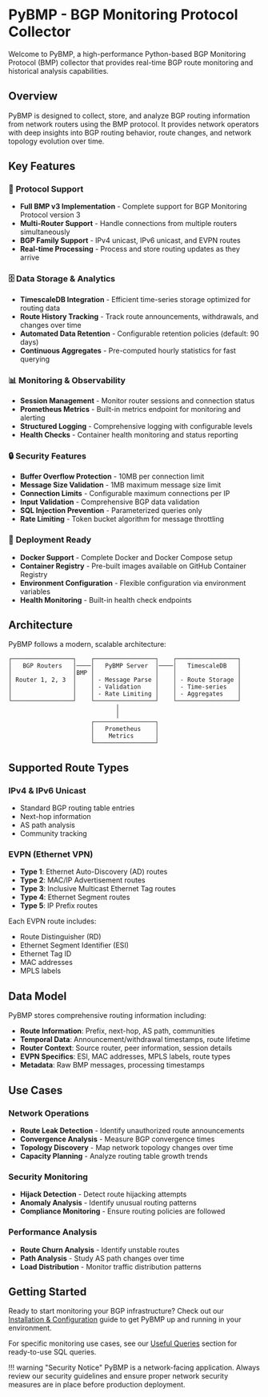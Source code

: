 # PyBMP - BGP Monitoring Protocol Collector

Welcome to PyBMP, a high-performance Python-based BGP Monitoring Protocol (BMP) collector that provides real-time BGP route monitoring and historical analysis capabilities.

## Overview

PyBMP is designed to collect, store, and analyze BGP routing information from network routers using the BMP protocol. It provides network operators with deep insights into BGP routing behavior, route changes, and network topology evolution over time.

## Key Features

### 🚀 **Protocol Support**
- **Full BMP v3 Implementation** - Complete support for BGP Monitoring Protocol version 3
- **Multi-Router Support** - Handle connections from multiple routers simultaneously
- **BGP Family Support** - IPv4 unicast, IPv6 unicast, and EVPN routes
- **Real-time Processing** - Process and store routing updates as they arrive

### 🗄️ **Data Storage & Analytics**
- **TimescaleDB Integration** - Efficient time-series storage optimized for routing data
- **Route History Tracking** - Track route announcements, withdrawals, and changes over time
- **Automated Data Retention** - Configurable retention policies (default: 90 days)
- **Continuous Aggregates** - Pre-computed hourly statistics for fast querying

### 📊 **Monitoring & Observability**
- **Session Management** - Monitor router sessions and connection status
- **Prometheus Metrics** - Built-in metrics endpoint for monitoring and alerting
- **Structured Logging** - Comprehensive logging with configurable levels
- **Health Checks** - Container health monitoring and status reporting

### 🔒 **Security Features**
- **Buffer Overflow Protection** - 10MB per connection limit
- **Message Size Validation** - 1MB maximum message size limit
- **Connection Limits** - Configurable maximum connections per IP
- **Input Validation** - Comprehensive BGP data validation
- **SQL Injection Prevention** - Parameterized queries only
- **Rate Limiting** - Token bucket algorithm for message throttling

### 🐳 **Deployment Ready**
- **Docker Support** - Complete Docker and Docker Compose setup
- **Container Registry** - Pre-built images available on GitHub Container Registry
- **Environment Configuration** - Flexible configuration via environment variables
- **Health Monitoring** - Built-in health check endpoints

## Architecture

PyBMP follows a modern, scalable architecture:

```
┌─────────────────┐    ┌─────────────────┐    ┌─────────────────┐
│   BGP Routers   │────│   PyBMP Server  │────│   TimescaleDB   │
│                 │BMP │                 │    │                 │
│ Router 1, 2, 3  │    │ - Message Parse │    │ - Route Storage │
│                 │    │ - Validation    │    │ - Time-series   │
│                 │    │ - Rate Limiting │    │ - Aggregates    │
└─────────────────┘    └─────────────────┘    └─────────────────┘
                              │
                              │
                       ┌─────────────────┐
                       │   Prometheus    │
                       │    Metrics      │
                       └─────────────────┘
```

## Supported Route Types

### IPv4 & IPv6 Unicast
- Standard BGP routing table entries
- Next-hop information
- AS path analysis
- Community tracking

### EVPN (Ethernet VPN)
- **Type 1**: Ethernet Auto-Discovery (AD) routes
- **Type 2**: MAC/IP Advertisement routes
- **Type 3**: Inclusive Multicast Ethernet Tag routes
- **Type 4**: Ethernet Segment routes
- **Type 5**: IP Prefix routes

Each EVPN route includes:
- Route Distinguisher (RD)
- Ethernet Segment Identifier (ESI)
- Ethernet Tag ID
- MAC addresses
- MPLS labels

## Data Model

PyBMP stores comprehensive routing information including:

- **Route Information**: Prefix, next-hop, AS path, communities
- **Temporal Data**: Announcement/withdrawal timestamps, route lifetime
- **Router Context**: Source router, peer information, session details
- **EVPN Specifics**: ESI, MAC addresses, MPLS labels, route types
- **Metadata**: Raw BMP messages, processing timestamps

## Use Cases

### Network Operations
- **Route Leak Detection** - Identify unauthorized route announcements
- **Convergence Analysis** - Measure BGP convergence times
- **Topology Discovery** - Map network topology changes over time
- **Capacity Planning** - Analyze routing table growth trends

### Security Monitoring
- **Hijack Detection** - Detect route hijacking attempts
- **Anomaly Analysis** - Identify unusual routing patterns
- **Compliance Monitoring** - Ensure routing policies are followed

### Performance Analysis
- **Route Churn Analysis** - Identify unstable routes
- **Path Analysis** - Study AS path changes over time
- **Load Distribution** - Monitor traffic distribution patterns

## Getting Started

Ready to start monitoring your BGP infrastructure? Check out our [Installation & Configuration](installation.md) guide to get PyBMP up and running in your environment.

For specific monitoring use cases, see our [Useful Queries](queries.md) section for ready-to-use SQL queries.

!!! warning "Security Notice"
    PyBMP is a network-facing application. Always review our security guidelines and ensure proper network security measures are in place before production deployment.